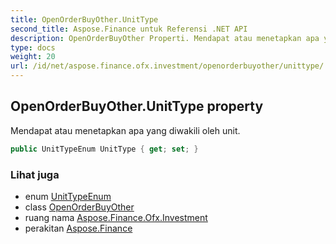 ```yaml
---
title: OpenOrderBuyOther.UnitType
second_title: Aspose.Finance untuk Referensi .NET API
description: OpenOrderBuyOther Properti. Mendapat atau menetapkan apa yang diwakili oleh unit.
type: docs
weight: 20
url: /id/net/aspose.finance.ofx.investment/openorderbuyother/unittype/
---
```

## OpenOrderBuyOther.UnitType property

Mendapat atau menetapkan apa yang diwakili oleh unit.

```csharp
public UnitTypeEnum UnitType { get; set; }
```

### Lihat juga

* enum [UnitTypeEnum](../../unittypeenum/)
* class [OpenOrderBuyOther](../)
* ruang nama [Aspose.Finance.Ofx.Investment](../../openorderbuyother/)
* perakitan [Aspose.Finance](../../../)


